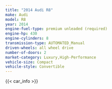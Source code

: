```yaml
---
title: "2014 Audi R8"
make: Audi
model: R8
year: 2014
engine-fuel-type: premium unleaded (required)
engine-hp: 430
engine-cylinders: 8
transmission-type: AUTOMATED_Manual
driven-wheels: all wheel drive
number-of-doors: 2
market-category: Luxury,High-Performance
vehicle-size: Compact
vehicle-style: Convertible
---
```


{{< car_info >}}
